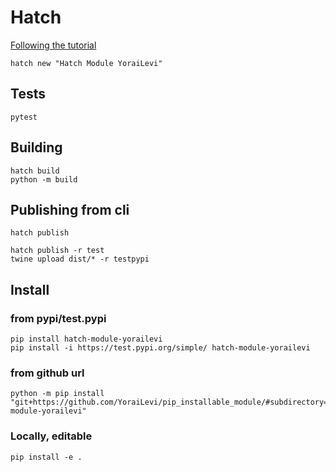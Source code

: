 # Hatch
[Following the tutorial](https://hatch.pypa.io/latest/intro/)
```
hatch new "Hatch Module YoraiLevi"
```
## Tests
```
pytest
```

## Building
```
hatch build
python -m build
```

## Publishing from cli
```
hatch publish

hatch publish -r test
twine upload dist/* -r testpypi
```

## Install
### from pypi/test.pypi
```
pip install hatch-module-yorailevi
pip install -i https://test.pypi.org/simple/ hatch-module-yorailevi
```

### from github url
```
python -m pip install "git+https://github.com/YoraiLevi/pip_installable_module/#subdirectory=hatch/hatch-module-yorailevi"
```
### Locally, editable
```
pip install -e .
```


